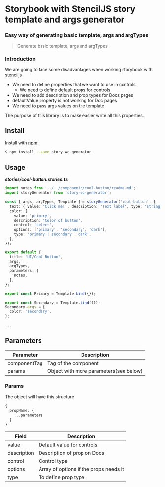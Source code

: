 # Storybook with StencilJS story template and args generator

### Easy way of generating basic template, args and argTypes

> Generate basic template, args and argTypes

### Introduction

We are going to face some disadvantages when working storybook with stenciljs
- We need to define properties that we want to use in controls
  - We need to define default props for controls
- We need to add description and prop types for Docs pages
- defaultValue property is not working for Doc pages
- We need to pass args values on the template

The purpose of this library is to make easier write all this properties.

## Install

Install with [npm](https://www.npmjs.com/):

```sh
$ npm install --save story-wc-generator
```

## Usage

_**stories/cool-button.stories.ts**_
```ts
import notes from '../../components/cool-button/readme.md';
import storyGenerator from 'story-wc-generator';

const { args, argTypes, Template } = storyGenerator('cool-button', {
  text: { value: 'Click me!', description: 'Text label', type: 'string' },
  color: {
    value: 'primary',
    description: 'Color of button',
    control: 'select',
    options: ['primary', 'secondary', 'dark'],
    type: 'primary | secondary | dark',
  },
});

export default {
  title: 'UI/Cool Button',
  args,
  argTypes,
  parameters: {
    notes,
  },
};

export const Primary = Template.bind({});

export const Secondary = Template.bind({});
Secondary.args = {
  color: 'secondary',
};

...
```

## Parameters

|  Parameter   |              Description               |
|--------------|----------------------------------------|
| componentTag | Tag of the component                   |
| params       | Object with more parameters(see below) |


### Params
The object will have this structure
```ts
{
  propName: {
    ...parameters
  }
}
```

|    Field    |              Description               |
|-------------|----------------------------------------|
| value       | Default value for controls             |
| description | Description of prop on Docs            |
| control     | Control type                           |
| options     | Array of options if the props needs it |
| type        | To define prop type                    |